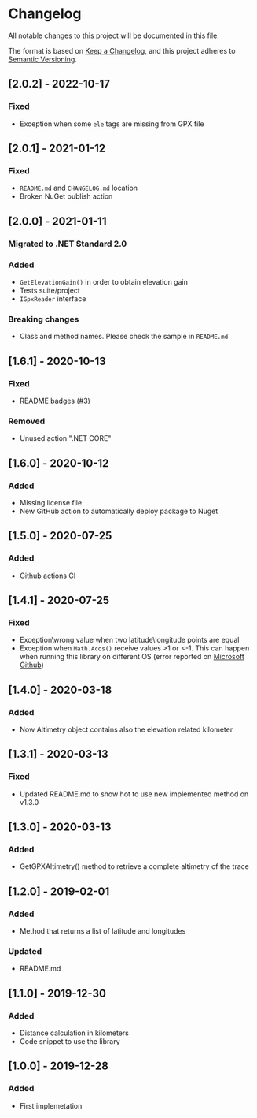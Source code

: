 ﻿
# Changelog
All notable changes to this project will be documented in this file.

The format is based on [Keep a Changelog](https://keepachangelog.com/en/1.0.0/),
and this project adheres to [Semantic Versioning](https://semver.org/spec/v2.0.0.html).

## [2.0.2] - 2022-10-17
### Fixed 

- Exception when some `ele` tags are missing from GPX file

## [2.0.1] - 2021-01-12
### Fixed 

- `README.md` and `CHANGELOG.md` location
- Broken NuGet publish action

## [2.0.0] - 2021-01-11
### Migrated to .NET Standard 2.0 

### Added 

- `GetElevationGain()` in order to obtain elevation gain
- Tests suite/project
- `IGpxReader` interface

### Breaking changes

- Class and method names. Please check the sample in `README.md`

## [1.6.1] - 2020-10-13
### Fixed

- README badges (#3)

### Removed

- Unused action ".NET CORE"

## [1.6.0] - 2020-10-12
### Added

- Missing license file
- New GitHub action to automatically deploy package to Nuget 

## [1.5.0] - 2020-07-25
### Added

- Github actions CI

## [1.4.1] - 2020-07-25
### Fixed

- Exception\wrong value when two latitude\longitude points are equal
- Exception when `Math.Acos()` receive values >1 or <-1. This can happen when running this library on different OS (error reported on [Microsoft Github](https://github.com/dotnet/runtime/issues/39838))

## [1.4.0] - 2020-03-18
### Added

- Now Altimetry object contains also the elevation related kilometer

## [1.3.1] - 2020-03-13
### Fixed

- Updated README.md to show hot to use new implemented method on v1.3.0

## [1.3.0] - 2020-03-13
### Added

- GetGPXAltimetry() method to retrieve a complete altimetry of the trace

## [1.2.0] - 2019-02-01
### Added

- Method that returns a list of latitude and longitudes

### Updated

- README.md

## [1.1.0] - 2019-12-30
### Added

- Distance calculation in kilometers
- Code snippet to use the library

## [1.0.0] - 2019-12-28
### Added

- First implemetation